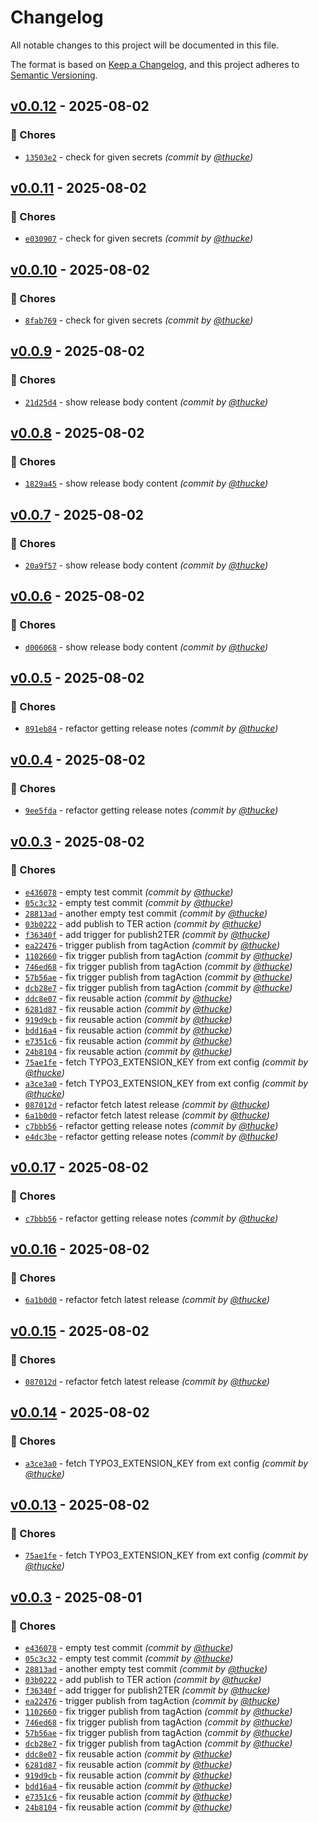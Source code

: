 # Changelog
All notable changes to this project will be documented in this file.

The format is based on [Keep a Changelog](https://keepachangelog.com/en/1.0.0/),
and this project adheres to [Semantic Versioning](https://semver.org/spec/v2.0.0.html).

## [v0.0.12] - 2025-08-02
### :wrench: Chores
- [`13503e2`](https://github.com/thucke/dummy_content/commit/13503e218d7f9b16d0e08c871e0a394e1c2bffaf) - check for given secrets *(commit by [@thucke](https://github.com/thucke))*


## [v0.0.11] - 2025-08-02
### :wrench: Chores
- [`e030907`](https://github.com/thucke/dummy_content/commit/e030907be4d88eaa76f43f2943cce2bcb5cee7c4) - check for given secrets *(commit by [@thucke](https://github.com/thucke))*


## [v0.0.10] - 2025-08-02
### :wrench: Chores
- [`8fab769`](https://github.com/thucke/dummy_content/commit/8fab769723298a1ade523be503b760b3b40ac10c) - check for given secrets *(commit by [@thucke](https://github.com/thucke))*


## [v0.0.9] - 2025-08-02
### :wrench: Chores
- [`21d25d4`](https://github.com/thucke/dummy_content/commit/21d25d4adf5aa1c3f54c773a0f1af77554791726) - show release body content *(commit by [@thucke](https://github.com/thucke))*


## [v0.0.8] - 2025-08-02
### :wrench: Chores
- [`1829a45`](https://github.com/thucke/dummy_content/commit/1829a4587359df95458187565528a470d30212ae) - show release body content *(commit by [@thucke](https://github.com/thucke))*


## [v0.0.7] - 2025-08-02
### :wrench: Chores
- [`20a9f57`](https://github.com/thucke/dummy_content/commit/20a9f57e74f39efd325c78825235f6c34df5376c) - show release body content *(commit by [@thucke](https://github.com/thucke))*


## [v0.0.6] - 2025-08-02
### :wrench: Chores
- [`d006068`](https://github.com/thucke/dummy_content/commit/d00606839ea6a649a7680aad352177955f65eb48) - show release body content *(commit by [@thucke](https://github.com/thucke))*


## [v0.0.5] - 2025-08-02
### :wrench: Chores
- [`891eb84`](https://github.com/thucke/dummy_content/commit/891eb84dc195087e4534e769690858831c077861) - refactor getting release notes *(commit by [@thucke](https://github.com/thucke))*


## [v0.0.4] - 2025-08-02
### :wrench: Chores
- [`9ee5fda`](https://github.com/thucke/dummy_content/commit/9ee5fdae2211f567cfa20623c8772c9e0d4d9044) - refactor getting release notes *(commit by [@thucke](https://github.com/thucke))*


## [v0.0.3] - 2025-08-02
### :wrench: Chores
- [`e436078`](https://github.com/thucke/dummy_content/commit/e436078f6613ed1c8bec0fabd1fc9a9d684c1652) - empty test commit *(commit by [@thucke](https://github.com/thucke))*
- [`05c3c32`](https://github.com/thucke/dummy_content/commit/05c3c32094ff221b268b2d1bb3ccf09c9d97977d) - empty test commit *(commit by [@thucke](https://github.com/thucke))*
- [`28813ad`](https://github.com/thucke/dummy_content/commit/28813ad38d25520aa692c0aa89156565728d253d) - another empty test commit *(commit by [@thucke](https://github.com/thucke))*
- [`03b0222`](https://github.com/thucke/dummy_content/commit/03b02229b27ca30cbf6fa656ff69b4f620a6b5c3) - add publish to TER action *(commit by [@thucke](https://github.com/thucke))*
- [`f36340f`](https://github.com/thucke/dummy_content/commit/f36340fa71f07cddf7875f6b113f7f6392263a93) - add trigger for publish2TER *(commit by [@thucke](https://github.com/thucke))*
- [`ea22476`](https://github.com/thucke/dummy_content/commit/ea22476f93fcf6201b71378224518a46eb3c56eb) - trigger publish from tagAction *(commit by [@thucke](https://github.com/thucke))*
- [`1102660`](https://github.com/thucke/dummy_content/commit/1102660b1bd95d46b35a91ede0b8719a67bdcf03) - fix trigger publish from tagAction *(commit by [@thucke](https://github.com/thucke))*
- [`746ed68`](https://github.com/thucke/dummy_content/commit/746ed68138e0027a2b474cf449c170f141e9ff1a) - fix trigger publish from tagAction *(commit by [@thucke](https://github.com/thucke))*
- [`57b56ae`](https://github.com/thucke/dummy_content/commit/57b56aead8b827adf2546ef46a2ef7dfbc6903a6) - fix trigger publish from tagAction *(commit by [@thucke](https://github.com/thucke))*
- [`dcb28e7`](https://github.com/thucke/dummy_content/commit/dcb28e7f00785b0a1f8ceedc96d190a371eeb280) - fix trigger publish from tagAction *(commit by [@thucke](https://github.com/thucke))*
- [`ddc8e07`](https://github.com/thucke/dummy_content/commit/ddc8e0743a997c61ad116a4162554919183d3bcf) - fix reusable action *(commit by [@thucke](https://github.com/thucke))*
- [`6281d87`](https://github.com/thucke/dummy_content/commit/6281d87f26940eb37c0a7c36cbce4a35d40e7d76) - fix reusable action *(commit by [@thucke](https://github.com/thucke))*
- [`919d9cb`](https://github.com/thucke/dummy_content/commit/919d9cb0424861c3bf7ae6e95bedf08bd8ae4e4f) - fix reusable action *(commit by [@thucke](https://github.com/thucke))*
- [`bdd16a4`](https://github.com/thucke/dummy_content/commit/bdd16a4348ab40d51106c9a0955295eb9c3e484a) - fix reusable action *(commit by [@thucke](https://github.com/thucke))*
- [`e7351c6`](https://github.com/thucke/dummy_content/commit/e7351c60b30567ed8933d0e8606a49c26a918a6f) - fix reusable action *(commit by [@thucke](https://github.com/thucke))*
- [`24b8104`](https://github.com/thucke/dummy_content/commit/24b81041eefc900c62261625f7e28b8cc49d3e62) - fix reusable action *(commit by [@thucke](https://github.com/thucke))*
- [`75ae1fe`](https://github.com/thucke/dummy_content/commit/75ae1fed2ae8c42cf8b8bb946550d793bd9b1f83) - fetch TYPO3_EXTENSION_KEY from ext config *(commit by [@thucke](https://github.com/thucke))*
- [`a3ce3a0`](https://github.com/thucke/dummy_content/commit/a3ce3a07b421217daeb805483f7f2c5e77a4bb72) - fetch TYPO3_EXTENSION_KEY from ext config *(commit by [@thucke](https://github.com/thucke))*
- [`087012d`](https://github.com/thucke/dummy_content/commit/087012d90b1c21bee4a534fa11635a99ac2cb430) - refactor fetch latest release *(commit by [@thucke](https://github.com/thucke))*
- [`6a1b0d0`](https://github.com/thucke/dummy_content/commit/6a1b0d0624d5755320f441a68fa653df885ef447) - refactor fetch latest release *(commit by [@thucke](https://github.com/thucke))*
- [`c7bbb56`](https://github.com/thucke/dummy_content/commit/c7bbb568f196685da3ca86a51fc3877611a76f0e) - refactor getting release notes *(commit by [@thucke](https://github.com/thucke))*
- [`e4dc3be`](https://github.com/thucke/dummy_content/commit/e4dc3bec5bec8db3c812de9b2beea48f2927a768) - refactor getting release notes *(commit by [@thucke](https://github.com/thucke))*


## [v0.0.17] - 2025-08-02
### :wrench: Chores
- [`c7bbb56`](https://github.com/thucke/dummy_content/commit/c7bbb568f196685da3ca86a51fc3877611a76f0e) - refactor getting release notes *(commit by [@thucke](https://github.com/thucke))*


## [v0.0.16] - 2025-08-02
### :wrench: Chores
- [`6a1b0d0`](https://github.com/thucke/dummy_content/commit/6a1b0d0624d5755320f441a68fa653df885ef447) - refactor fetch latest release *(commit by [@thucke](https://github.com/thucke))*


## [v0.0.15] - 2025-08-02
### :wrench: Chores
- [`087012d`](https://github.com/thucke/dummy_content/commit/087012d90b1c21bee4a534fa11635a99ac2cb430) - refactor fetch latest release *(commit by [@thucke](https://github.com/thucke))*


## [v0.0.14] - 2025-08-02
### :wrench: Chores
- [`a3ce3a0`](https://github.com/thucke/dummy_content/commit/a3ce3a07b421217daeb805483f7f2c5e77a4bb72) - fetch TYPO3_EXTENSION_KEY from ext config *(commit by [@thucke](https://github.com/thucke))*


## [v0.0.13] - 2025-08-02
### :wrench: Chores
- [`75ae1fe`](https://github.com/thucke/dummy_content/commit/75ae1fed2ae8c42cf8b8bb946550d793bd9b1f83) - fetch TYPO3_EXTENSION_KEY from ext config *(commit by [@thucke](https://github.com/thucke))*


## [v0.0.3] - 2025-08-01
### :wrench: Chores
- [`e436078`](https://github.com/thucke/dummy_content/commit/e436078f6613ed1c8bec0fabd1fc9a9d684c1652) - empty test commit *(commit by [@thucke](https://github.com/thucke))*
- [`05c3c32`](https://github.com/thucke/dummy_content/commit/05c3c32094ff221b268b2d1bb3ccf09c9d97977d) - empty test commit *(commit by [@thucke](https://github.com/thucke))*
- [`28813ad`](https://github.com/thucke/dummy_content/commit/28813ad38d25520aa692c0aa89156565728d253d) - another empty test commit *(commit by [@thucke](https://github.com/thucke))*
- [`03b0222`](https://github.com/thucke/dummy_content/commit/03b02229b27ca30cbf6fa656ff69b4f620a6b5c3) - add publish to TER action *(commit by [@thucke](https://github.com/thucke))*
- [`f36340f`](https://github.com/thucke/dummy_content/commit/f36340fa71f07cddf7875f6b113f7f6392263a93) - add trigger for publish2TER *(commit by [@thucke](https://github.com/thucke))*
- [`ea22476`](https://github.com/thucke/dummy_content/commit/ea22476f93fcf6201b71378224518a46eb3c56eb) - trigger publish from tagAction *(commit by [@thucke](https://github.com/thucke))*
- [`1102660`](https://github.com/thucke/dummy_content/commit/1102660b1bd95d46b35a91ede0b8719a67bdcf03) - fix trigger publish from tagAction *(commit by [@thucke](https://github.com/thucke))*
- [`746ed68`](https://github.com/thucke/dummy_content/commit/746ed68138e0027a2b474cf449c170f141e9ff1a) - fix trigger publish from tagAction *(commit by [@thucke](https://github.com/thucke))*
- [`57b56ae`](https://github.com/thucke/dummy_content/commit/57b56aead8b827adf2546ef46a2ef7dfbc6903a6) - fix trigger publish from tagAction *(commit by [@thucke](https://github.com/thucke))*
- [`dcb28e7`](https://github.com/thucke/dummy_content/commit/dcb28e7f00785b0a1f8ceedc96d190a371eeb280) - fix trigger publish from tagAction *(commit by [@thucke](https://github.com/thucke))*
- [`ddc8e07`](https://github.com/thucke/dummy_content/commit/ddc8e0743a997c61ad116a4162554919183d3bcf) - fix reusable action *(commit by [@thucke](https://github.com/thucke))*
- [`6281d87`](https://github.com/thucke/dummy_content/commit/6281d87f26940eb37c0a7c36cbce4a35d40e7d76) - fix reusable action *(commit by [@thucke](https://github.com/thucke))*
- [`919d9cb`](https://github.com/thucke/dummy_content/commit/919d9cb0424861c3bf7ae6e95bedf08bd8ae4e4f) - fix reusable action *(commit by [@thucke](https://github.com/thucke))*
- [`bdd16a4`](https://github.com/thucke/dummy_content/commit/bdd16a4348ab40d51106c9a0955295eb9c3e484a) - fix reusable action *(commit by [@thucke](https://github.com/thucke))*
- [`e7351c6`](https://github.com/thucke/dummy_content/commit/e7351c60b30567ed8933d0e8606a49c26a918a6f) - fix reusable action *(commit by [@thucke](https://github.com/thucke))*
- [`24b8104`](https://github.com/thucke/dummy_content/commit/24b81041eefc900c62261625f7e28b8cc49d3e62) - fix reusable action *(commit by [@thucke](https://github.com/thucke))*

[v0.0.3]: https://github.com/thucke/dummy_content/compare/v0.0.2...v0.0.3
[v0.0.13]: https://github.com/thucke/dummy_content/compare/v0.0.12...v0.0.13
[v0.0.14]: https://github.com/thucke/dummy_content/compare/v0.0.13...v0.0.14
[v0.0.15]: https://github.com/thucke/dummy_content/compare/v0.0.14...v0.0.15
[v0.0.16]: https://github.com/thucke/dummy_content/compare/v0.0.15...v0.0.16
[v0.0.17]: https://github.com/thucke/dummy_content/compare/v0.0.16...v0.0.17
[v0.0.3]: https://github.com/thucke/dummy_content/compare/v0.0.2...v0.0.3
[v0.0.4]: https://github.com/thucke/dummy_content/compare/v0.0.3...v0.0.4
[v0.0.5]: https://github.com/thucke/dummy_content/compare/v0.0.4...v0.0.5
[v0.0.6]: https://github.com/thucke/dummy_content/compare/v0.0.5...v0.0.6
[v0.0.7]: https://github.com/thucke/dummy_content/compare/v0.0.6...v0.0.7
[v0.0.8]: https://github.com/thucke/dummy_content/compare/v0.0.7...v0.0.8
[v0.0.9]: https://github.com/thucke/dummy_content/compare/v0.0.8...v0.0.9
[v0.0.10]: https://github.com/thucke/dummy_content/compare/v0.0.9...v0.0.10
[v0.0.11]: https://github.com/thucke/dummy_content/compare/v0.0.10...v0.0.11
[v0.0.12]: https://github.com/thucke/dummy_content/compare/v0.0.11...v0.0.12
